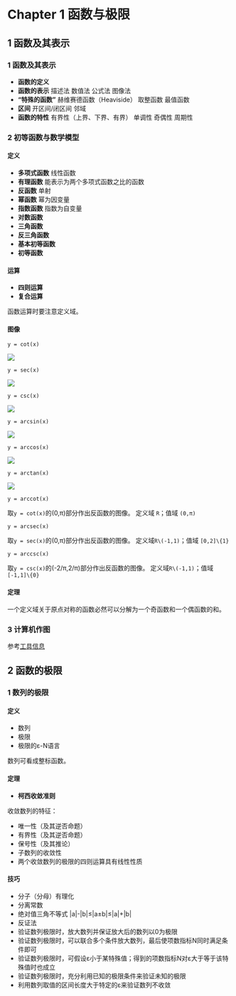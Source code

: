 # Chapter 1 函数与极限

## 1 函数及其表示

### 1 函数及其表示

- **函数的定义**
- **函数的表示** 描述法 数值法 公式法 图像法
- **“特殊的函数”** 赫维赛德函数（Heaviside） 取整函数 最值函数
- **区间** 开区间/闭区间 邻域
- **函数的特性** 有界性（上界、下界、有界） 单调性 奇偶性 周期性

### 2 初等函数与数学模型

#### 定义

- **多项式函数** 线性函数
- **有理函数** 能表示为两个多项式函数之比的函数
- **反函数** 单射
- **幂函数** 幂为因变量
- **指数函数** 指数为自变量
- **对数函数**
- **三角函数**
- **反三角函数**
- **基本初等函数**
- **初等函数**

#### 运算

- **四则运算**
- **复合运算**

函数运算时要注意定义域。

#### 图像

```
y = cot(x)
```
![](camo/C1/cot(x).png)

```
y = sec(x)
```
![](camo/C1/sec(x).png)

```
y = csc(x)
```
![](camo/C1/csc(x).png)

```
y = arcsin(x)
```
![](camo/C1/arcsin(x).png)

```
y = arccos(x)
```
![](camo/C1/arccos(x).png)

```
y = arctan(x)
```
![](camo/C1/arctan(x).png)

```
y = arccot(x)
```
取`y = cot(x)`的(0,π)部分作出反函数的图像。
定义域 `R`；值域 `(0,π)`

```
y = arcsec(x)
```
取`y = sec(x)`的(0,π)部分作出反函数的图像。
定义域`R\(-1,1)`；值域 `[0,2]\{1}`

```
y = arccsc(x)
```
取`y = csc(x)`的(-2/π,2/π)部分作出反函数的图像。
定义域`R\(-1,1)`；值域`[-1,1]\{0}`

#### 定理

一个定义域关于原点对称的函数必然可以分解为一个奇函数和一个偶函数的和。

### 3 计算机作图

参考[工具信息](/tools/README.md)

## 2 函数的极限

### 1 数列的极限

#### 定义

- 数列
- 极限
- 极限的ε-N语言

数列可看成整标函数。

#### 定理

- **柯西收敛准则**

收敛数列的特征：

- 唯一性（及其逆否命题）
- 有界性（及其逆否命题）
- 保号性（及其推论）
- 子数列的收敛性
- 两个收敛数列的极限的四则运算具有线性性质

#### 技巧

- 分子（分母）有理化
- 分离常数
- 绝对值三角不等式 |a|-|b|≤|a±b|≤|a|+|b|
- 反证法
- 验证数列极限时，放大数列并保证放大后的数列以0为极限
- 验证数列极限时，可以联合多个条件放大数列，最后使项数指标N同时满足条件即可
- 验证数列极限时，可假设ε小于某特殊值；得到的项数指标N对ε大于等于该特殊值时也成立
- 验证数列极限时，充分利用已知的极限条件来验证未知的极限
- 利用数列取值的区间长度大于特定的ε来验证数列不收敛
